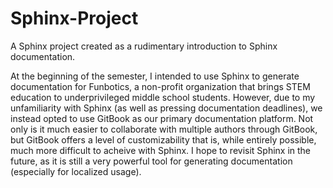 # Sphinx-Project
A Sphinx project created as a rudimentary introduction to Sphinx documentation.

At the beginning of the semester, I intended to use Sphinx to generate documentation for Funbotics, a non-profit organization that brings STEM education to underprivileged middle school students.
However, due to my unfamiliarity with Sphinx (as well as pressing documentation deadlines), we instead opted to use GitBook as our primary documentation platform. Not only is it much easier to collaborate with multiple authors through GitBook, but GitBook offers a level of customizability that is, while entirely possible, much more difficult to acheive with Sphinx. I hope to revisit Sphinx in the future, as it is still a very powerful tool for generating documentation (especially for localized usage).
